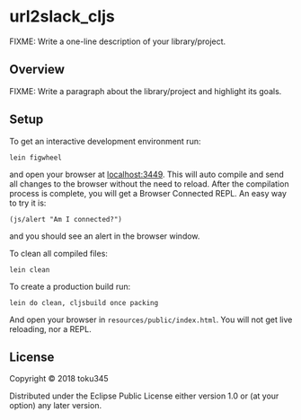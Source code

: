 # url2slack_cljs

FIXME: Write a one-line description of your library/project.

## Overview

FIXME: Write a paragraph about the library/project and highlight its goals.

## Setup

To get an interactive development environment run:

    lein figwheel

and open your browser at [localhost:3449](http://localhost:3449/).
This will auto compile and send all changes to the browser without the
need to reload. After the compilation process is complete, you will
get a Browser Connected REPL. An easy way to try it is:

    (js/alert "Am I connected?")

and you should see an alert in the browser window.

To clean all compiled files:

    lein clean

To create a production build run:

    lein do clean, cljsbuild once packing

And open your browser in `resources/public/index.html`. You will not
get live reloading, nor a REPL.

## License

Copyright © 2018 toku345

Distributed under the Eclipse Public License either version 1.0 or (at your option) any later version.
